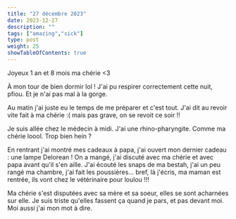 ```yaml
---
title: "27 décembre 2023"
date: 2023-12-27
description: ""
tags: ["amazing","sick"]
type: post
weight: 25
showTableOfContents: true
---
```


Joyeux 1 an et 8 mois ma chérie <3

À mon tour de bien dormir lol ! J'ai pu respirer correctement cette nuit, pfiou. Et je n'ai pas mal à la gorge.

Au matin j'ai juste eu le temps de me préparer et c'est tout. J'ai dit au revoir vite fait à ma chérie :( mais pas grave, on se revoit ce soir !!

Je suis allée chez le médecin à midi. J'ai une rhino-pharyngite. Comme ma chérie loool. Trop bien hein ?

En rentrant j'ai montré mes cadeaux à papa, j'ai ouvert mon dernier cadeau : une lampe Delorean ! On a mangé, j'ai discuté avec ma chérie et avec papa avant qu'il s'en aille. J'ai écouté les snaps de ma bestah, j'ai un peu rangé ma chambre, j'ai fait les poussières... bref, là j'écris, ma maman est rentrée, ils vont chez le vétérinaire pour loulou !!!

Ma chérie s'est disputées avec sa mère et sa soeur, elles se sont acharnées sur elle. Je suis triste qu'elles fassent ça quand je pars, et pas devant moi. Moi aussi j'ai mon mot à dire.